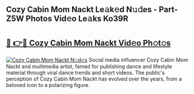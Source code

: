 ## Cozy Cabin Mom Nackt Le𝚊k𝚎d N𝚞𝚍es - Part-Z5W Photos Vid𝚎o Le𝚊ks Ko39R

# <h2><a href="http://fb8v5jx.evod.top/?m=Cozy+Cabin+Mom+Nackt">🔗 👉🔴 Cozy Cabin Mom Nackt Vid𝚎o Ph𝚘t𝚘s</a></h2>

[![Cozy Cabin Mom Nackt N𝚞d𝚎s](https://i.imgur.com/8V9OHl7.gif)](http://fb8v5jx.evod.top/?m=Cozy+Cabin+Mom+Nackt)
Social media influencer Cozy Cabin Mom Nackt and multimedia artist, famed for publishing dance and lifestyle material through viral dance trends and short videos. The public's perception of Cozy Cabin Mom Nackt has evolved over the years, from a beloved icon to a polarizing figure. 
